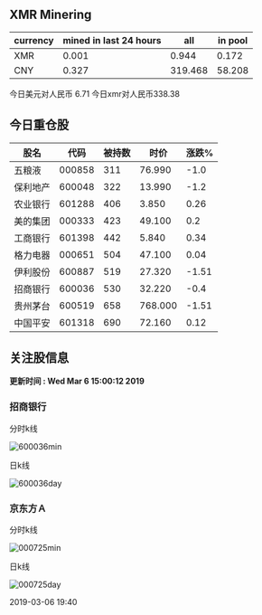 ## XMR Minering

|currency|mined in last 24 hours|all|in pool|
|---|---|---|---|
|XMR|0.001|0.944|0.172|
|CNY|0.327|319.468|58.208|

今日美元对人民币 6.71	今日xmr对人民币338.38


## 今日重仓股 

|股名|代码|被持数|时价|涨跌%|
|---|---|---|---|---|
|五粮液|000858|311|76.990|-1.0|
|保利地产|600048|322|13.990|-1.2|
|农业银行|601288|406|3.850|0.26|
|美的集团|000333|423|49.100|0.2|
|工商银行|601398|442|5.840|0.34|
|格力电器|000651|504|47.100|0.04|
|伊利股份|600887|519|27.320|-1.51|
|招商银行|600036|530|32.220|-0.4|
|贵州茅台|600519|658|768.000|-1.51|
|中国平安|601318|690|72.160|0.12|

## 关注股信息
**更新时间 : Wed Mar  6 15:00:12 2019**
### 招商银行 
分时k线

![600036min](http://image.sinajs.cn/newchart/min/n/sh600036.gif)

日k线

![600036day](http://image.sinajs.cn/newchart/daily/n/sh600036.gif)

### 京东方Ａ 
分时k线

![000725min](http://image.sinajs.cn/newchart/min/n/sz000725.gif)

日k线

![000725day](http://image.sinajs.cn/newchart/daily/n/sz000725.gif)

2019-03-06 19:40